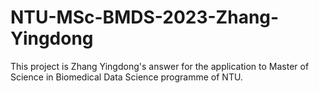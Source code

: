 # NTU-MSc-BMDS-2023-Zhang-Yingdong

This project is Zhang Yingdong's answer for the application to Master of Science in Biomedical Data Science programme of NTU.